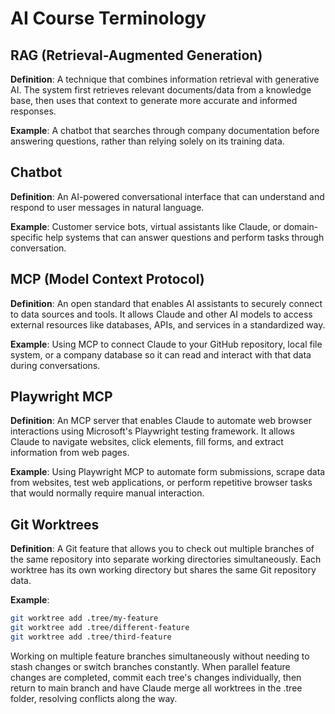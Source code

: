 # AI Course Terminology

## RAG (Retrieval-Augmented Generation)

**Definition**: A technique that combines information retrieval with generative AI. The system first retrieves relevant documents/data from a knowledge base, then uses that context to generate more accurate and informed responses.

**Example**: A chatbot that searches through company documentation before answering questions, rather than relying solely on its training data.

## Chatbot

**Definition**: An AI-powered conversational interface that can understand and respond to user messages in natural language.

**Example**: Customer service bots, virtual assistants like Claude, or domain-specific help systems that can answer questions and perform tasks through conversation.

## MCP (Model Context Protocol)

**Definition**: An open standard that enables AI assistants to securely connect to data sources and tools. It allows Claude and other AI models to access external resources like databases, APIs, and services in a standardized way.

**Example**: Using MCP to connect Claude to your GitHub repository, local file system, or a company database so it can read and interact with that data during conversations.

## Playwright MCP

**Definition**: An MCP server that enables Claude to automate web browser interactions using Microsoft's Playwright testing framework. It allows Claude to navigate websites, click elements, fill forms, and extract information from web pages.

**Example**: Using Playwright MCP to automate form submissions, scrape data from websites, test web applications, or perform repetitive browser tasks that would normally require manual interaction.

## Git Worktrees

**Definition**: A Git feature that allows you to check out multiple branches of the same repository into separate working directories simultaneously. Each worktree has its own working directory but shares the same Git repository data.

**Example**:

```bash
git worktree add .tree/my-feature
git worktree add .tree/different-feature
git worktree add .tree/third-feature
```

Working on multiple feature branches simultaneously without needing to stash changes or switch branches constantly. When parallel feature changes are completed, commit each tree's changes individually, then return to main branch and have Claude merge all worktrees in the .tree folder, resolving conflicts along the way.
